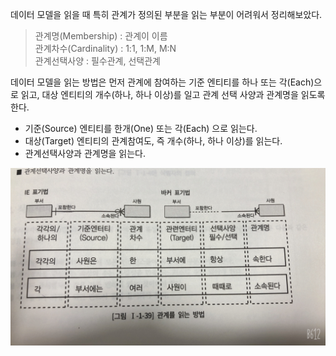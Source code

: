 데이터 모델을 읽을 때 특히 관계가 정의된 부분을 읽는 부분이 어려워서 정리해보았다.

> 관계명(Membership) : 관계이 이름  
> 관계차수(Cardinality) : 1:1, 1:M, M:N  
> 관계선택사양 : 필수관계, 선택관계

데이터 모델을 읽는 방법은 먼저 관계에 참여하는 기준 엔티티를 하나 또는 각(Each)으로 읽고, 대상 엔티티의 개수(하나, 하나 이상)를 일고 관계 선택 사양과 관계명을 읽도록 한다.
* 기준(Source) 엔티티를 한개(One) 또는 각(Each) 으로 읽는다.
* 대상(Target) 엔티티의 관계참여도, 즉 개수(하나, 하나 이상)를 읽는다.
* 관계선택사양과 관계명을 읽는다.

![관계를읽는방법.png](img/IMG_4365.JPG)